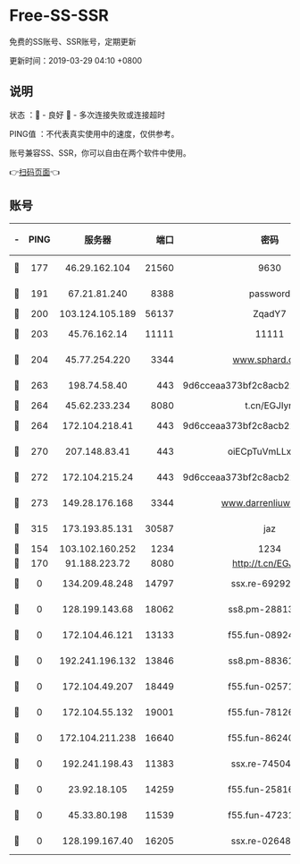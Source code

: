 # Free-SS-SSR

免费的SS账号、SSR账号，定期更新

更新时间：2019-03-29 04:10 +0800

## 说明

状态     ：🙂 - 良好 🙁 - 多次连接失败或连接超时

PING值   ：不代表真实使用中的速度，仅供参考。

账号兼容SS、SSR，你可以自由在两个软件中使用。

👉[扫码页面](https://liesauer.github.io/Free-SS-SSR/)👈

## 账号

|-|PING|服务器|端口|密码|加密方式|区域|
|:----:|:----:|:-----:|-----:|:----:|:----:|:----:|
|🙂|177|46.29.162.104|21560|9630|aes-128-ctr|RU|
|🙂|191|67.21.81.240|8388|password|aes-256-cfb|US|
|🙂|200|103.124.105.189|56137|ZqadY7|chacha20|US|
|🙂|203|45.76.162.14|11111|11111|aes-256-cfb|SG|
|🙂|204|45.77.254.220|3344|www.sphard.com|aes-256-cfb|SG|
|🙂|263|198.74.58.40|443|9d6cceaa373bf2c8acb22e60b6a58be6|aes-256-cfb|US|
|🙂|264|45.62.233.234|8080|t.cn/EGJIyrl|rc4-md5|CA|
|🙂|264|172.104.218.41|443|9d6cceaa373bf2c8acb22e60b6a58be6|aes-256-cfb|US|
|🙂|270|207.148.83.41|443|oiECpTuVmLLxk4Ts|aes-256-cfb|AU|
|🙂|272|172.104.215.24|443|9d6cceaa373bf2c8acb22e60b6a58be6|aes-256-cfb|US|
|🙂|273|149.28.176.168|3344|www.darrenliuwei.com|aes-256-cfb|AU|
|🙂|315|173.193.85.131|30587|jaz|aes-256-cfb|US|
|🙂|154|103.102.160.252|1234|1234|rc4-md5|JP|
|🙁|170|91.188.223.72|8080|http://t.cn/EGJIyrl|rc4-md5|RU|
|🙁|0|134.209.48.248|14797|ssx.re-69292287|aes-256-cfb|US|
|🙁|0|128.199.143.68|18062|ss8.pm-28813046|aes-256-cfb|SG|
|🙁|0|172.104.46.121|13133|f55.fun-08924883|aes-256-cfb|SG|
|🙁|0|192.241.196.132|13846|ss8.pm-88361455|aes-256-cfb|US|
|🙁|0|172.104.49.207|18449|f55.fun-02571373|aes-256-cfb|SG|
|🙁|0|172.104.55.132|19001|f55.fun-78126963|aes-256-cfb|SG|
|🙁|0|172.104.211.238|16640|f55.fun-86240791|aes-256-cfb|US|
|🙁|0|192.241.198.43|11383|ssx.re-74504347|aes-256-cfb|US|
|🙁|0|23.92.18.105|14259|f55.fun-25816002|aes-256-cfb|US|
|🙁|0|45.33.80.198|11539|f55.fun-47231627|aes-256-cfb|US|
|🙁|0|128.199.167.40|16205|ssx.re-02648132|aes-256-cfb|SG|
